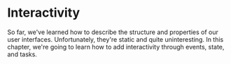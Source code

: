 # Interactivity

So far, we've learned how to describe the structure and properties of our user interfaces. Unfortunately, they're static and quite uninteresting. In this chapter, we're going to learn how to add interactivity through events, state, and tasks.
